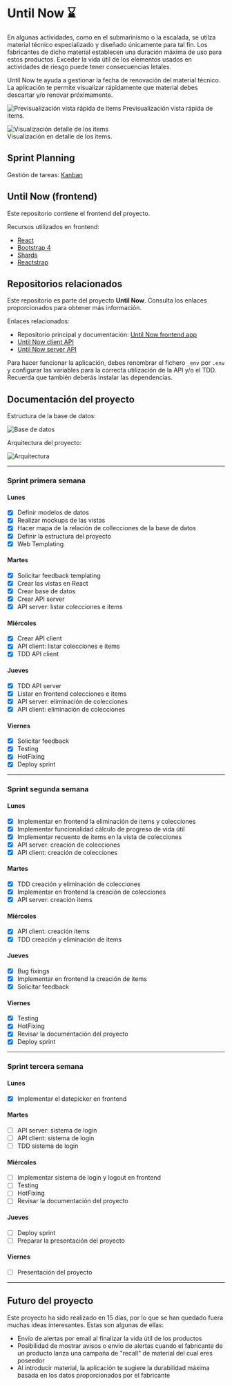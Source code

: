 # Until Now ⌛️
En algunas actividades, como en el submarinismo o la escalada, se utilza material técnico especializado y diseñado únicamente para tal fin. Los fabricantes de dicho material establecen una duración máxima de uso para estos productos. Exceder la vida útil de los elementos usados en actividades de riesgo puede tener consecuencias letales.

Until Now te ayuda a gestionar la fecha de renovación del material técnico. La aplicación te permite visualizar rápidamente que material debes descartar y/o renovar próximamente.  


![Previsualización vista rápida de items](documentation/preview_1.png) 
Previsualización vista rápida de items.  
  

![Visualización detalle de los items](documentation/preview_2.png)  
Visualización en detalle de los items.  

## Sprint Planning
Gestión de tareas: [Kanban](https://trello.com/b/x0Vl2LAY/until-now) 

## Until Now (frontend) 
Este repositorio contiene el frontend del proyecto.  

Recursos utilizados en frontend:
* [React](https://github.com/facebook/create-react-app) 
* [Bootstrap 4](https://getbootstrap.com) 
* [Shards](https://designrevision.com/downloads/shards/) 
* [Reactstrap](https://reactstrap.github.io) 


## Repositorios relacionados 
Este repositorio es parte del proyecto **Until Now**. Consulta los enlaces proporcionados para obtener más información.   

Enlaces relacionados:
* Repositorio principal y documentación: [Until Now frontend app](https://github.com/didaquis/until-now-frontend) 
* [Until Now client API](https://github.com/didaquis/until-now-client-api) 
* [Until Now server API](https://github.com/didaquis/until-now-server-api) 

Para hacer funcionar la aplicación, debes renombrar el fichero `_env` por `.env` y configurar las variables para la correcta utilización de la API y/o el TDD. Recuerda que también deberás instalar las dependencias.


## Documentación del proyecto 
Estructura de la base de datos:  

![Base de datos](documentation/database.png)  

Arquitectura del proyecto:  

![Arquitectura](documentation/main.png)   

------ 

### Sprint primera semana
#### Lunes
- [x] Definir modelos de datos
- [x] Realizar mockups de las vistas
- [x] Hacer mapa de la relación de collecciones de la base de datos
- [x] Definir la estructura del proyecto
- [x] Web Templating
#### Martes
- [x] Solicitar feedback templating
- [x] Crear las vistas en React
- [x] Crear base de datos
- [x] Crear API server
- [x] API server: listar colecciones e items
#### Miércoles
- [x] Crear API client
- [x] API client: listar colecciones e items
- [x] TDD API client
#### Jueves
- [x] TDD API server
- [x] Listar en frontend colecciones e items
- [x] API server: eliminación de colecciones
- [x] API client: eliminación de colecciones
#### Viernes
- [x] Solicitar feedback
- [x] Testing
- [x] HotFixing
- [x] Deploy sprint
------
### Sprint segunda semana
#### Lunes
- [x] Implementar en frontend la eliminación de items y colecciones
- [x] Implementar funcionalidad cálculo de progreso de vida útil
- [x] Implementar recuento de items en la vista de colecciones
- [x] API server: creación de colecciones
- [x] API client: creación de colecciones
#### Martes
- [x] TDD creación y eliminación de colecciones
- [x] Implementar en frontend la creación de colecciones
- [x] API server: creación items
#### Miércoles
- [x] API client: creación items
- [x] TDD creación y eliminación de items
#### Jueves
- [x] Bug fixings
- [x] Implementar en frontend la creación de items
- [x] Solicitar feedback
#### Viernes
- [x] Testing
- [x] HotFixing
- [x] Revisar la documentación del proyecto
- [x] Deploy sprint
------
### Sprint tercera semana
#### Lunes
- [x] Implementar el datepicker en frontend
#### Martes
- [ ] API server: sistema de login
- [ ] API client: sistema de login
- [ ] TDD sistema de login
#### Miércoles
- [ ] Implementar sistema de login y logout en frontend
- [ ] Testing
- [ ] HotFixing
- [ ] Revisar la documentación del proyecto
#### Jueves
- [ ] Deploy sprint
- [ ] Preparar la presentación del proyecto
#### Viernes
- [ ] Presentación del proyecto
------  

## Futuro del proyecto  
Este proyecto ha sido realizado en 15 días, por lo que se han quedado fuera muchas ideas interesantes. Estas son algunas de ellas: 
* Envío de alertas por email al finalizar la vida útil de los productos 
* Posibilidad de mostrar avisos o envío de alertas cuando el fabricante de un producto lanza una campaña de "recall" de material del cual eres poseedor 
* Al introducir material, la aplicación te sugiere la durabilidad máxima basada en los datos proporcionados por el fabricante 